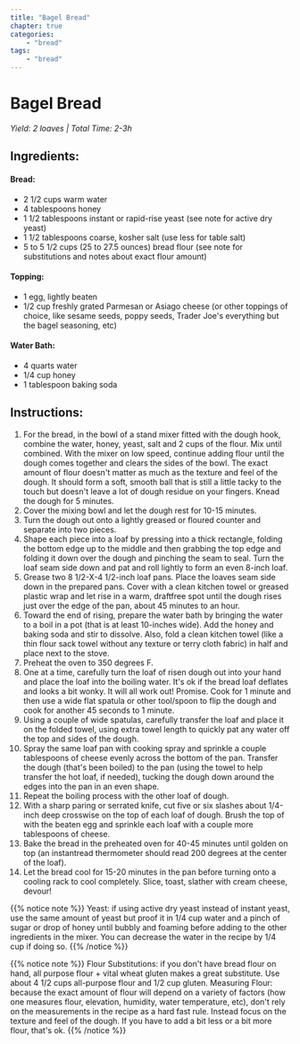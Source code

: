 ```yaml
---
title: "Bagel Bread"
chapter: true
categories: 
    - "bread"
tags:
    - "bread"
---
```

# Bagel Bread
*Yield: 2 loaves | Total Time: 2-3h*

## Ingredients:

#### Bread:

- 2 1/2 cups warm water
- 4 tablespoons honey
- 1 1/2 tablespoons instant or rapid-rise yeast (see note for active dry yeast)
- 1 1/2 tablespoons coarse, kosher salt (use less for table salt)
- 5 to 5 1/2 cups (25 to 27.5 ounces) bread flour (see note for substitutions and notes
about exact flour amount)

#### Topping:

- 1 egg, lightly beaten
- 1/2 cup freshly grated Parmesan or Asiago cheese (or other toppings of choice, like
sesame seeds, poppy seeds, Trader Joe's everything but the bagel seasoning, etc)

#### Water Bath:

- 4 quarts water
- 1/4 cup honey
- 1 tablespoon baking soda

## Instructions:

1. For the bread, in the bowl of a stand mixer fitted with the dough hook, combine the water,
honey, yeast, salt and 2 cups of the flour. Mix until combined. With the mixer on low speed,
continue adding flour until the dough comes together and clears the sides of the bowl. The
exact amount of flour doesn't matter as much as the texture and feel of the dough. It
should form a soft, smooth ball that is still a little tacky to the touch but doesn't leave a lot
of dough residue on your fingers. Knead the dough for 5 minutes.
2. Cover the mixing bowl and let the dough rest for 10-15 minutes.
3. Turn the dough out onto a lightly greased or floured counter and separate into two pieces.
4. Shape each piece into a loaf by pressing into a thick rectangle, folding the bottom edge up
to the middle and then grabbing the top edge and folding it down over the dough and
pinching the seam to seal. Turn the loaf seam side down and pat and roll lightly to form an
even 8-inch loaf.
5. Grease two 8 1/2-X-4 1/2-inch loaf pans. Place the loaves seam side down in the prepared
pans. Cover with a clean kitchen towel or greased plastic wrap and let rise in a warm, draftfree
spot until the dough rises just over the edge of the pan, about 45 minutes to an hour.
6. Toward the end of rising, prepare the water bath by bringing the water to a boil in a pot
(that is at least 10-inches wide). Add the honey and baking soda and stir to dissolve. Also,
fold a clean kitchen towel (like a thin flour sack towel without any texture or terry cloth
fabric) in half and place next to the stove.
7. Preheat the oven to 350 degrees F.
8. One at a time, carefully turn the loaf of risen dough out into your hand and place the loaf
into the boiling water. It's ok if the bread loaf deflates and looks a bit wonky. It will all work
out! Promise. Cook for 1 minute and then use a wide flat spatula or other tool/spoon to flip
the dough and cook for another 45 seconds to 1 minute.
9. Using a couple of wide spatulas, carefully transfer the loaf and place it on the folded towel,
using extra towel length to quickly pat any water off the top and sides of the dough.
10. Spray the same loaf pan with cooking spray and sprinkle a couple tablespoons of cheese
evenly across the bottom of the pan. Transfer the dough (that's been boiled) to the pan
(using the towel to help transfer the hot loaf, if needed), tucking the dough down around the
edges into the pan in an even shape.
11. Repeat the boiling process with the other loaf of dough.
12. With a sharp paring or serrated knife, cut five or six slashes about 1/4-inch deep crosswise
on the top of each loaf of dough. Brush the top of with the beaten egg and sprinkle each
loaf with a couple more tablespoons of cheese.
13. Bake the bread in the preheated oven for 40-45 minutes until golden on top (an instantread
thermometer should read 200 degrees at the center of the loaf).
14. Let the bread cool for 15-20 minutes in the pan before turning onto a cooling rack to cool
completely. Slice, toast, slather with cream cheese, devour!

{{% notice note %}}
Yeast: if using active dry yeast instead of instant yeast, use the same amount of yeast but proof
it in 1/4 cup water and a pinch of sugar or drop of honey until bubbly and foaming before
adding to the other ingredients in the mixer. You can decrease the water in the recipe by 1/4
cup if doing so.
{{% /notice %}}

{{% notice note %}}
Flour Substitutions: if you don't have bread flour on hand, all purpose flour + vital wheat gluten
makes a great substitute. Use about 4 1/2 cups all-purpose flour and 1/2 cup gluten.
Measuring Flour: because the exact amount of flour will depend on a variety of factors (how
one measures flour, elevation, humidity, water temperature, etc), don't rely on the
measurements in the recipe as a hard fast rule. Instead focus on the texture and feel of the
dough. If you have to add a bit less or a bit more flour, that's ok.
{{% /notice %}}

<!-- *(From Amy Wilson)* -->

